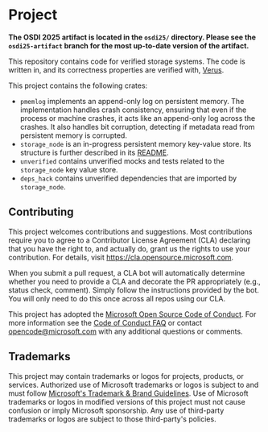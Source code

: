 # Project

**The OSDI 2025 artifact is located in the `osdi25/` directory. Please see the `osdi25-artifact` branch for the most up-to-date version of the artifact.**

This repository contains code for verified storage systems. The code is
written in, and its correctness properties are verified with,
[Verus](https://github.com/verus-lang/verus).

This project contains the following crates: 

* `pmemlog` implements an append-only log on persistent memory. The
  implementation handles crash consistency, ensuring that even if the process
  or machine crashes, it acts like an append-only log across the crashes. It
  also handles bit corruption, detecting if metadata read from persistent
  memory is corrupted.
* `storage_node` is an in-progress persistent memory key-value store. Its structure 
  is further described in its [README](storage_node/README.md).
* `unverified` contains unverified mocks and tests related to the `storage_node` key value store. 
* `deps_hack` contains unverified dependencies that are imported by `storage_node`.

## Contributing

This project welcomes contributions and suggestions.  Most contributions require you to agree to a
Contributor License Agreement (CLA) declaring that you have the right to, and actually do, grant us
the rights to use your contribution. For details, visit https://cla.opensource.microsoft.com.

When you submit a pull request, a CLA bot will automatically determine whether you need to provide
a CLA and decorate the PR appropriately (e.g., status check, comment). Simply follow the instructions
provided by the bot. You will only need to do this once across all repos using our CLA.

This project has adopted the [Microsoft Open Source Code of Conduct](https://opensource.microsoft.com/codeofconduct/).
For more information see the [Code of Conduct FAQ](https://opensource.microsoft.com/codeofconduct/faq/) or
contact [opencode@microsoft.com](mailto:opencode@microsoft.com) with any additional questions or comments.

## Trademarks

This project may contain trademarks or logos for projects, products, or services. Authorized use of Microsoft 
trademarks or logos is subject to and must follow 
[Microsoft's Trademark & Brand Guidelines](https://www.microsoft.com/en-us/legal/intellectualproperty/trademarks/usage/general).
Use of Microsoft trademarks or logos in modified versions of this project must not cause confusion or imply Microsoft sponsorship.
Any use of third-party trademarks or logos are subject to those third-party's policies.
